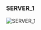### SERVER_1

![SERVER_1](https://user-images.githubusercontent.com/116869307/214154024-166450a5-8e4e-4618-b424-894ecc2ab177.png)





































